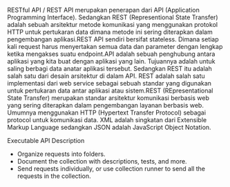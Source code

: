 RESTful API / REST API merupakan penerapan dari API (Application Programming Interface). Sedangkan REST (Representional State Transfer) adalah sebuah arsitektur metode komunikasi yang menggunakan protokol HTTP untuk pertukaran data dimana metode ini sering diterapkan dalam pengembangan aplikasi.REST API sendiri bersifat stateless. Dimana setiap kali request harus menyertakan semua data dan parameter dengan lengkap ketika mengakses suatu endpoint.API adalah sebuah penghubung antara aplikasi yang kita buat dengan aplikasi yang lain. Tujuannya adalah untuk saling berbagi data anatar aplikasi tersebut. Sedangkan REST itu adalah salah satu dari desain arsitektur di dalam API.
REST adalah salah satu implementasi dari web service sebagai sebuah standar yang digunakan untuk pertukaran data antar aplikasi atau sistem.REST (REpresentational State Transfer) merupakan standar arsitektur komunikasi berbasis web yang sering diterapkan dalam pengembangan layanan berbasis web. Umumnya menggunakan HTTP (Hypertext Transfer Protocol) sebagai protocol untuk komunikasi data. XML adalah singkatan dari Extensible Markup Language sedangkan JSON adalah JavaScript Object Notation.

 Executable API Description
- Organize requests into folders.
- Document the collection with descriptions, tests, and more.
- Send requests individually, or use collection runner to send all the requests in the collection.

